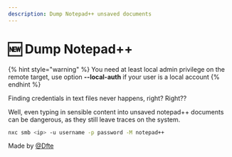 ```yaml
---
description: Dump Notepad++ unsaved documents
---
```


# 🆕 Dump Notepad++

{% hint style="warning" %}
You need at least local admin privilege on the remote target, use option **--local-auth** if your user is a local account
{% endhint %}

Finding credentials in text files never happens, right? Right??

Well, even typing in sensible content into unsaved notepad++ documents can be dangerous, as they still leave traces on the system.

```bash
nxc smb <ip> -u username -p password -M notepad++
```

Made by [@Dfte](https://x.com/Defte_)
